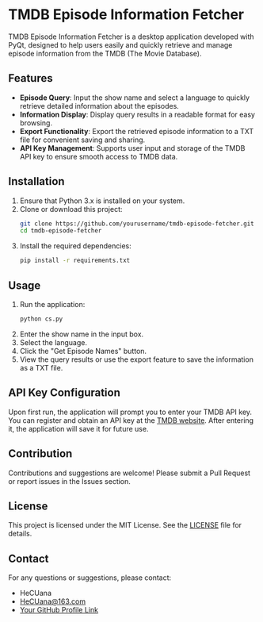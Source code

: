 # TMDB Episode Information Fetcher

TMDB Episode Information Fetcher is a desktop application developed with PyQt, designed to help users easily and quickly retrieve and manage episode information from the TMDB (The Movie Database).

## Features

- **Episode Query**: Input the show name and select a language to quickly retrieve detailed information about the episodes.
- **Information Display**: Display query results in a readable format for easy browsing.
- **Export Functionality**: Export the retrieved episode information to a TXT file for convenient saving and sharing.
- **API Key Management**: Supports user input and storage of the TMDB API key to ensure smooth access to TMDB data.

## Installation

1. Ensure that Python 3.x is installed on your system.
2. Clone or download this project:
   ```bash
   git clone https://github.com/yourusername/tmdb-episode-fetcher.git
   cd tmdb-episode-fetcher
   ```
3. Install the required dependencies:
   ```bash
   pip install -r requirements.txt
   ```

## Usage

1. Run the application:
   ```bash
   python cs.py
   ```
2. Enter the show name in the input box.
3. Select the language.
4. Click the "Get Episode Names" button.
5. View the query results or use the export feature to save the information as a TXT file.

## API Key Configuration

Upon first run, the application will prompt you to enter your TMDB API key. You can register and obtain an API key at the [TMDB website](https://www.themoviedb.org/). After entering it, the application will save it for future use.

## Contribution

Contributions and suggestions are welcome! Please submit a Pull Request or report issues in the Issues section.

## License

This project is licensed under the MIT License. See the [LICENSE](LICENSE) file for details.

## Contact

For any questions or suggestions, please contact:

- HeCUana
- HeCUana@163.com
- [Your GitHub Profile Link](https://github.com/HeCUana)
